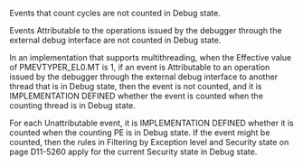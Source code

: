 Events that count cycles are not counted in Debug state.

Events Attributable to the operations issued by the debugger through the
external debug interface are not counted in Debug state.

In an implementation that supports multithreading, when the Effective value of
PMEVTYPER<n>_EL0.MT is 1, if an event is Attributable to an operation issued by
the debugger through the external debug interface to another thread that is in
Debug state, then the event is not counted, and it is IMPLEMENTATION DEFINED
whether the event is counted when the counting thread is in Debug state.

For each Unattributable event, it is IMPLEMENTATION DEFINED whether it is
counted when the counting PE is in Debug state. If the event might be counted,
then the rules in Filtering by Exception level and Security state on page
D11-5260 apply for the current Security state in Debug state.
